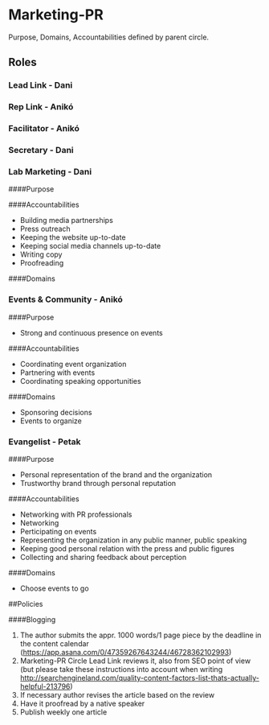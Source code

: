 # Marketing-PR

Purpose, Domains, Accountabilities defined by parent circle.

## Roles

### Lead Link - Dani
### Rep Link - Anikó
### Facilitator - Anikó
### Secretary - Dani

### Lab Marketing - Dani

####Purpose

####Accountabilities
- Building media partnerships
- Press outreach
- Keeping the website up-to-date
- Keeping social media channels up-to-date
- Writing copy
- Proofreading

####Domains

### Events & Community - Anikó

####Purpose
- Strong and continuous presence on events

####Accountabilities
- Coordinating event organization
- Partnering with events
- Coordinating speaking opportunities

####Domains
- Sponsoring decisions
- Events to organize

### Evangelist - Petak

####Purpose
- Personal representation of the brand and the organization
- Trustworthy brand through personal reputation

####Accountabilities
- Networking with PR professionals
- Networking
- Perticipating on events
- Representing the organization in any public manner, public speaking
- Keeping good personal relation with the press and public figures
- Collecting and sharing feedback about perception

####Domains
- Choose events to go


##Policies

####Blogging
1. The author submits the appr. 1000 words/1 page piece by the deadline in the content calendar (https://app.asana.com/0/47359267643244/46728362102993)
2. Marketing-PR Circle Lead Link reviews it, also from SEO point of view (but please take these instructions into account when writing http://searchengineland.com/quality-content-factors-list-thats-actually-helpful-213796)
3. If necessary author revises the article based on the review
4. Have it proofread by a native speaker
5. Publish weekly one article
